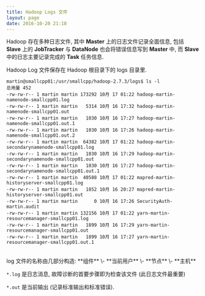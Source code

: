 ```yaml
---
title: Hadoop Logs 文件
layout: page
date: 2016-10-20 21:10
---
```


Hadoop 存在多种日志文件, 其中 **Master** 上的日志文件记录全面信息, 包括 **Slave** 上的 **JobTracker** 与 **DataNode** 也会将错误信息写到 **Master** 中, 而 **Slave** 中的日志主要记录完成的 **Task** 任务信息.

Hadoop Log 文件保存在 Hadoop 根目录下的 logs 目录里.

```shell
martin@smallcpp01:/usr/smallcpp/hadoop-2.7.3/logs$ ls -l
总用量 452
-rw-rw-r-- 1 martin martin 173292 10月 17 01:22 hadoop-martin-namenode-smallcpp01.log
-rw-rw-r-- 1 martin martin   5314 10月 16 17:32 hadoop-martin-namenode-smallcpp01.out
-rw-rw-r-- 1 martin martin   1030 10月 16 17:27 hadoop-martin-namenode-smallcpp01.out.1
-rw-rw-r-- 1 martin martin   1030 10月 16 17:26 hadoop-martin-namenode-smallcpp01.out.2
-rw-rw-r-- 1 martin martin  64382 10月 17 01:22 hadoop-martin-secondarynamenode-smallcpp01.log
-rw-rw-r-- 1 martin martin   1030 10月 16 17:29 hadoop-martin-secondarynamenode-smallcpp01.out
-rw-rw-r-- 1 martin martin   1030 10月 16 17:27 hadoop-martin-secondarynamenode-smallcpp01.out.1
-rw-rw-r-- 1 martin martin  40588 10月 17 01:22 mapred-martin-historyserver-smallcpp01.log
-rw-rw-r-- 1 martin martin   1852 10月 16 20:27 mapred-martin-historyserver-smallcpp01.out
-rw-rw-r-- 1 martin martin      0 10月 16 17:26 SecurityAuth-martin.audit
-rw-rw-r-- 1 martin martin 132156 10月 17 01:22 yarn-martin-resourcemanager-smallcpp01.log
-rw-rw-r-- 1 martin martin   1899 10月 16 17:29 yarn-martin-resourcemanager-smallcpp01.out
-rw-rw-r-- 1 martin martin   1899 10月 16 17:27 yarn-martin-resourcemanager-smallcpp01.out.1
```
<br>
log 文件的名称由几部分构造: **组件** \- **当前用户** \- **节点** \- **主机**

`*.log` 是日志消息, 故障诊断的首要步骤即为检查该文件 (此日志文件最重要)

`*.out` 是当前输出 (记录标准输出和标准错误).

